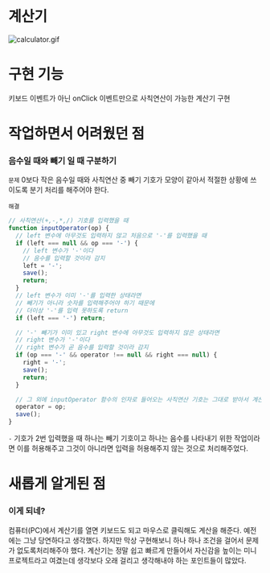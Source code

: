 # 계산기

![calculator.gif](https://s3.us-west-2.amazonaws.com/secure.notion-static.com/b4a4a6bf-1a31-475e-bed4-38fb25d40714/calculator.gif?X-Amz-Algorithm=AWS4-HMAC-SHA256&X-Amz-Content-Sha256=UNSIGNED-PAYLOAD&X-Amz-Credential=AKIAT73L2G45EIPT3X45%2F20230116%2Fus-west-2%2Fs3%2Faws4_request&X-Amz-Date=20230116T084058Z&X-Amz-Expires=86400&X-Amz-Signature=3691d1567fd0059687a2f42dc70e65052de9c528ad050a9a9e8efb259f1bb0a8&X-Amz-SignedHeaders=host&x-id=GetObject)

# 구현 기능

키보드 이벤트가 아닌 onClick 이벤트만으로 사칙연산이 가능한 계산기 구현

# 작업하면서 어려웠던 점

### 음수일 때와 빼기 일 때 구분하기

`문제` 0보다 작은 음수일 때와 사칙연산 중 빼기 기호가 모양이 같아서 적절한 상황에 쓰이도록 분기 처리를 해주어야 한다.

`해결`

```jsx
// 사칙연산(+,-,*,/) 기호를 입력했을 때
function inputOperator(op) {
  // left 변수에 아무것도 입력하지 않고 처음으로 '-'를 입력했을 때
  if (left === null && op === '-') {
    // left 변수가 '-'이다
    // 음수를 입력할 것이라 감지
    left = '-';
    save();
    return;
  }
  // left 변수가 이미 '-'를 입력한 상태라면
  // 빼기가 아니라 숫자를 입력해주어야 하기 때문에
  // 더이상 '-'를 입력 못하도록 return
  if (left === '-') return;

  // '-' 빼기가 이미 있고 right 변수에 아무것도 입력하지 않은 상태라면
  // right 변수가 '-'이다
  // right 변수가 곧 음수를 입력할 것이라 감지
  if (op === '-' && operator !== null && right === null) {
    right = '-';
    save();
    return;
  }

  // 그 외에 inputOperator 함수의 인자로 들어오는 사직연산 기호는 그대로 받아서 계산해준다.
  operator = op;
  save();
}
```

`-` 기호가 2번 입력했을 때 하나는 빼기 기호이고 하나는 음수를 나타내기 위한 작업이라면 이를 허용해주고 그것이 아니라면 입력을 허용해주지 않는 것으로 처리해주었다.

# 새롭게 알게된 점

### 이게 되네?

컴퓨터(PC)에서 계산기를 열면 키보드도 되고 마우스로 클릭해도 계산을 해준다. 예전에는 그냥 당연하다고 생각했다. 하지만 막상 구현해보니 하나 하나 조건을 걸어서 문제가 없도록처리해주야 했다. 계산기는 정말 쉽고 빠르게 만들어서 자신감을 높이는 미니 프로젝트라고 여겼는데 생각보다 오래 걸리고 생각해내야 하는 포인트들이 많았다.
